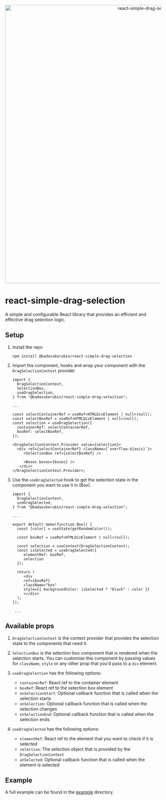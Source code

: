 <!-- attach gif -->
<p align="center">
    <img src="./assets/react-simple-drag-selection.gif" alt="react-simple-drag-selection" style="width:900px" />
</p>

# react-simple-drag-selection

A simple and configurable React library that provides an efficient and effective drag selection logic.

## Setup

1. Install the repo

   ```
   npm install @badasukerubin/react-simple-drag-selection
   ```

2. Import the component, hooks and wrap your component with the `DragSelectionContext` provider

   ```tsx
   import {
     DragSelectionContext,
     SelectionBox,
     useDragSelection,
   } from "@badasukerubin/react-simple-drag-selection";

   ...

   const selectContainerRef = useRef<HTMLDivElement | null>(null);
   const selectBoxRef = useRef<HTMLDivElement | null>(null);
   const selection = useDragSelection({
     containerRef: selectContainerRef,
     boxRef: selectBoxRef,
   });

   <DragSelectionContext.Provider value={selection}>
     <div ref={selectContainerRef} className={`overflow-${axis}`}>
        <SelectionBox ref={selectBoxRef} />

        <Boxes boxes={boxes} />
      </div>
   </DragSelectionContext.Provider>;
   ```

3. Use the `useDragSelected` hook to get the selection state in the component you want to use it in (Box).

   ```tsx
   import {
     DragSelectionContext,
     useDragSelected,
   } from "@badasukerubin/react-simple-drag-selection";

   ...

   export default memo(function Box() {
     const [color] = useState(getRandomColor());

     const boxRef = useRef<HTMLDivElement | null>(null);

     const selection = useContext(DragSelectionContext);
     const isSelected = useDragSelected({
        elementRef: boxRef,
        selection
     });

     return (
        <div
        ref={boxRef}
        className="box"
        style={{ backgroundColor: isSelected ? "black" : color }}
        ></div>
     );
   });

    ...
   ```

## Available props

1. `DragSelectionContext` is the context provider that provides the selection state to the components that need it.

2. `SelectionBox` is the selection box component that is rendered when the selection starts. You can customise this component by passing values for `className`, `style` or any other prop that you'd pass to a `div` element.

3. `useDragSelection` has the following options:

   - `containerRef`: React ref to the container element
   - `boxRef`: React ref to the selection box element
   - `onSelectionStart`: Optional callback function that is called when the selection starts
   - `onSelection`: Optional callback function that is called when the selection changes
   - `onSelectionEnd`: Optional callback function that is called when the selection ends

4. `useDragSelected` has the following options:
   - `elementRef`: React ref to the element that you want to check if it is selected
   - `selection`: The selection object that is provided by the `DragSelectionContext`
   - `onSelected`: Optional callback function that is called when the element is selected

## Example

A full example can be found in the [example](./example/) directory.
